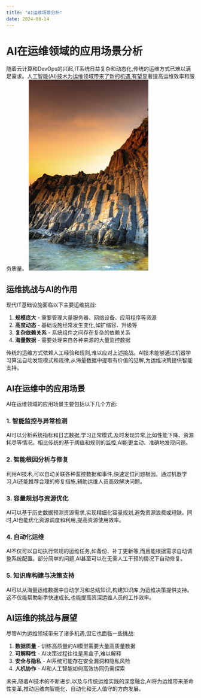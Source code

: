 ```yaml
---
title: "AI运维场景分析"
date: 2024-08-14
---
```

# AI在运维领域的应用场景分析

随着云计算和DevOps的兴起,IT系统日益复杂和动态化,传统的运维方式已难以满足需求。人工智能(AI)技术为运维领域带来了新的机遇,有望显著提高运维效率和服务质量。
![Alt text](/assets/phone1.jpg)
## 运维挑战与AI的作用

现代IT基础设施面临以下主要运维挑战:

1. **规模庞大** - 需要管理大量服务器、网络设备、应用程序等资源
2. **高度动态** - 基础设施经常发生变化,如扩缩容、升级等
3. **复杂依赖关系** - 系统组件之间存在复杂的依赖关系
4. **海量数据** - 需要处理来自各种来源的大量监控数据

传统的运维方式依赖人工经验和规则,难以应对上述挑战。AI技术能够通过机器学习算法自动发现模式和规律,从海量数据中提取有价值的见解,为运维决策提供智能支持。

## AI在运维中的应用场景

AI在运维领域的应用场景主要包括以下几个方面:

### 1. 智能监控与异常检测

AI可以分析系统指标和日志数据,学习正常模式,及时发现异常,比如性能下降、资源耗尽等情况。相比传统的基于阈值和规则的监控,AI能更主动、准确地发现问题。

### 2. 智能根因分析与修复

利用AI技术,可以自动关联各种监控数据和事件,快速定位问题根因。通过机器学习,AI还能推荐合理的修复措施,辅助运维人员高效解决问题。

### 3. 容量规划与资源优化

AI可以基于历史数据预测资源需求,实现精细化容量规划,避免资源浪费或短缺。同时,AI也能优化资源调度和利用,提高资源使用效率。

### 4. 自动化运维

AI不仅可以自动执行常规的运维任务,如备份、补丁更新等,而且能根据需求自动调整系统配置。部分简单的问题,AI甚至可以在无需人工干预的情况下自动修复。

### 5. 知识库构建与决策支持

AI可以从海量运维数据中自动学习和总结知识,构建知识库,为运维决策提供支持。这不仅能帮助新手快速成长,也能提高资深运维人员的工作效率。

## AI运维的挑战与展望

尽管AI为运维领域带来了诸多机遇,但它也面临一些挑战:

1. **数据质量** - 训练高质量的AI模型需要大量高质量数据
2. **可解释性** - AI决策过程往往是黑盒子,难以解释
3. **安全与隐私** - AI系统可能存在安全漏洞和隐私风险
4. **人机协作** - AI和人工智能如何高效协同仍需探索

未来,随着AI技术的不断进步,以及与传统运维实践的深度融合,AI将为运维带来革命性变革,推动运维向智能化、自动化和无人值守的方向发展。
